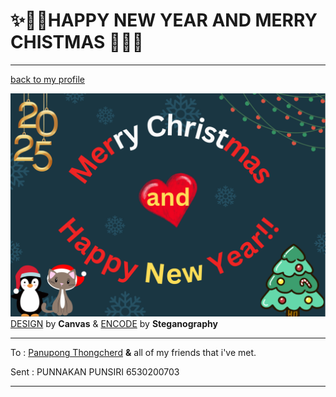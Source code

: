 # ✨🎉🎊HAPPY NEW YEAR AND MERRY CHISTMAS 🎁🦌🎇
---

[back to my profile](https://qlerdev.github.io/)

![Happy New Year](img/hny_chrismas_punnakan.png)
[DESIGN](https://www.canva.com/design/DAGZeCdAhlE/0gJtKq9Ss1xM7i9yo8j6qw/edit?utm_content=DAGZeCdAhlE&utm_campaign=designshare&utm_medium=link2&utm_source=sharebutton) by **Canvas** & 
[ENCODE](https://stylesuxx.github.io/steganography/) by **Steganography**

---
To : [Panupong Thongcherd](https://6530200339.github.io) **&** all of my friends that i've met.


Sent : PUNNAKAN PUNSIRI 6530200703

---
